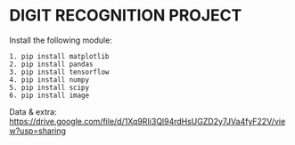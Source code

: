 # DIGIT RECOGNITION PROJECT

Install the following module:

    1. pip install matplotlib
    2. pip install pandas
    3. pip install tensorflow
    4. pip install numpy
    5. pip install scipy
    6. pip install image

Data & extra: https://drive.google.com/file/d/1Xq9RIi3Ql94rdHsUGZD2y7JVa4fyF22V/view?usp=sharing
